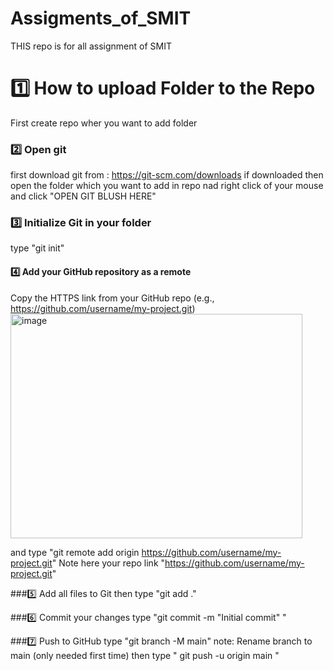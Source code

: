 # Assigments_of_SMIT
THIS repo is for all assignment of SMIT 


# 1️⃣ How to upload Folder to the Repo 
First create repo wher you want to add folder
### 2️⃣ Open git 
first download git from : https://git-scm.com/downloads 
if downloaded then  open the folder which you want to add in repo nad right click of your mouse and click "OPEN GIT BLUSH HERE" 
### 3️⃣ Initialize Git in your folder
type "git init"
#### 4️⃣ Add your GitHub repository as a remote
Copy the HTTPS link from your GitHub repo (e.g., https://github.com/username/my-project.git)
<img width="467" height="359" alt="image" src="https://github.com/user-attachments/assets/6cc33c07-6481-4ce1-94e3-7160e981acdd" />

and type "git remote add origin https://github.com/username/my-project.git" Note here your repo link "https://github.com/username/my-project.git"

###5️⃣ Add all files to Git
then type "git add ."

###6️⃣ Commit your changes
type "git commit -m "Initial commit" "

###7️⃣ Push to GitHub
type "git branch -M main" note: Rename branch to main (only needed first time)
then type " git push -u origin main " 

